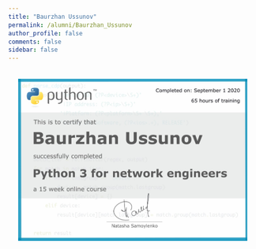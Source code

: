 ```yaml
---
title: "Baurzhan Ussunov"
permalink: /alumni/Baurzhan_Ussunov
author_profile: false
comments: false
sidebar: false
---
```


<div style="padding: 20px;">
  <img src="https://raw.githubusercontent.com/pyneng/pyneng.github.io/master/alumni/Baurzhan_Ussunov.png" alt="Python for network engineers">
</div>

